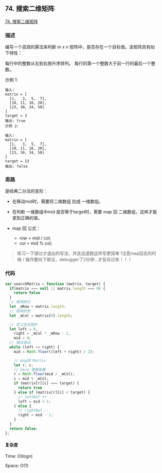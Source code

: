 ## 74. 搜索二维矩阵

[74. 搜索二维矩阵](https://leetcode-cn.com/problems/search-a-2d-matrix/)

### 描述

编写一个高效的算法来判断 m x n 矩阵中，是否存在一个目标值。该矩阵具有如下特性：

每行中的整数从左到右按升序排列。
每行的第一个整数大于前一行的最后一个整数。

示例 1:

```
输入:
matrix = [
  [1,   3,  5,  7],
  [10, 11, 16, 20],
  [23, 30, 34, 50]
]
target = 3
输出: true
示例 2:

输入:
matrix = [
  [1,   3,  5,  7],
  [10, 11, 16, 20],
  [23, 30, 34, 50]
]
target = 13
输出: false
```

### 思路

是经典二分法的变形：

- 在移动mid时，需要将二维数组 拉成 一维数组。

- 在判断 一维数组中mid 是否等于target时，需要 map 回 二维数组，这样才能拿到正确的值。

- map 回 公式：
  
  - row = mid / col;
  - col = mid % col;

> 练习一下错过才退出的写法，并且这道题这样写更简单
> !注意map回去的时候 / 操作要向下取证，debugger了2分钟...才反应过来！！！

### 代码

```js
var searchMatrix = function (matrix, target) {
  if(matrix === null || matrix.length === 0) {
    return false
  }
  // 矩阵的行
  let _mRow = matrix.length;
  // 矩阵的列
  let _mCol = matrix[0].length;

  // 定义左右指针
  let left = 0,
    right = _mCol * _mRow - 1,
    mid = 0;
  // 错位退出
  while (left <= right) {
    mid = Math.floor((left + right) / 2);

    // map回 Martix
    let r, c;
    // here 需要取整
    r = Math.floor(mid / _mCol);
    c = mid % _mCol;
    if (matrix[r][c] === target) {
      return true
    } else if (matrix[r][c] < target) {
      // leftBaf ++
      left = mid + 1;
    } else {
      // rightBaf --
      right = mid - 1;
    }
  }
  return false;
};
```

#### 复杂度

Time: O(logn)

Space: O(1)
